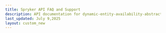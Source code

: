 ```yaml
---
title: Spryker API FAQ and Support
description: API documentation for dynamic-entity-availability-abstracts.
last_updated: July 9,2025
layout: custom_new
---
```

